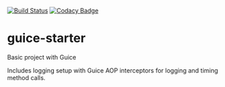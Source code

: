 [![Build Status](https://travis-ci.com/Kryszak/guice-starter.svg?branch=master)](https://travis-ci.com/Kryszak/guice-starter)
[![Codacy Badge](https://app.codacy.com/project/badge/Grade/a10098b8d0d54f20b95674d0b5f37f65)](https://www.codacy.com/gh/Kryszak/guice-starter/dashboard?utm_source=github.com&amp;utm_medium=referral&amp;utm_content=Kryszak/guice-starter&amp;utm_campaign=Badge_Grade)
# guice-starter
Basic project with Guice

Includes logging setup with Guice AOP interceptors for logging and timing method calls.
